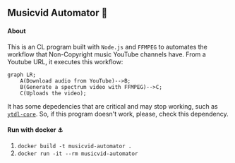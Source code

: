 ## Musicvid Automator 🔁

#### About
This is an CL program built with `Node.js` and `FFMPEG` to automates the workflow that Non-Copyright music YouTube channels have. From a Youtube URL, it executes this workflow:

```mermaid
graph LR;
    A(Download audio from YouTube)-->B;
    B(Generate a spectrum video with FFMPEG)-->C;
    C(Uploads the video);
```

It has some depedencies that are critical and may stop working, such as [`ytdl-core`](https://github.com/distubejs/ytdl-core). So, if this program doesn't work, please, check this dependency.

#### Run with docker ⚓️

1. `docker build -t musicvid-automator .`
2. `docker run -it --rm musicvid-automator`
